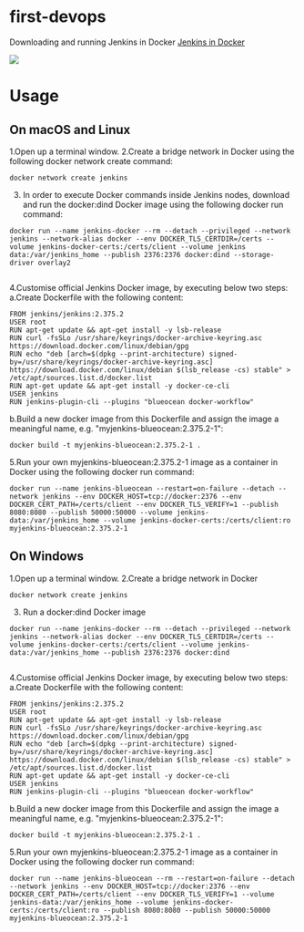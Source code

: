 # first-devops

Downloading and running Jenkins in Docker
[Jenkins in Docker](https://www.jenkins.io/doc/book/installing/docker/)

<img src="https://jenkins.io/sites/default/files/jenkins_logo.png"/>

# Usage

## On macOS and Linux

1.Open up a terminal window.
2.Create a bridge network in Docker using the following docker network create command:

```
docker network create jenkins
```
3. In order to execute Docker commands inside Jenkins nodes, download and run the docker:dind Docker image using the following docker run command:

```
docker run --name jenkins-docker --rm --detach --privileged --network jenkins --network-alias docker --env DOCKER_TLS_CERTDIR=/certs --volume jenkins-docker-certs:/certs/client --volume jenkins data:/var/jenkins_home --publish 2376:2376 docker:dind --storage-driver overlay2
  
```
4.Customise official Jenkins Docker image, by executing below two steps:
a.Create Dockerfile with the following content:
  
```
FROM jenkins/jenkins:2.375.2
USER root
RUN apt-get update && apt-get install -y lsb-release
RUN curl -fsSLo /usr/share/keyrings/docker-archive-keyring.asc https://download.docker.com/linux/debian/gpg
RUN echo "deb [arch=$(dpkg --print-architecture) signed-by=/usr/share/keyrings/docker-archive-keyring.asc] https://download.docker.com/linux/debian $(lsb_release -cs) stable" > /etc/apt/sources.list.d/docker.list
RUN apt-get update && apt-get install -y docker-ce-cli
USER jenkins
RUN jenkins-plugin-cli --plugins "blueocean docker-workflow"

```
b.Build a new docker image from this Dockerfile and assign the image a meaningful name, e.g. "myjenkins-blueocean:2.375.2-1":

```
docker build -t myjenkins-blueocean:2.375.2-1 .

```
5.Run your own myjenkins-blueocean:2.375.2-1 image as a container in Docker using the following docker run command:

```
docker run --name jenkins-blueocean --restart=on-failure --detach --network jenkins --env DOCKER_HOST=tcp://docker:2376 --env DOCKER_CERT_PATH=/certs/client --env DOCKER_TLS_VERIFY=1 --publish 8080:8080 --publish 50000:50000 --volume jenkins-data:/var/jenkins_home --volume jenkins-docker-certs:/certs/client:ro myjenkins-blueocean:2.375.2-1

```
## On Windows

1.Open up a terminal window.
2.Create a bridge network in Docker

```
docker network create jenkins
```
3. Run a docker:dind Docker image

```
docker run --name jenkins-docker --rm --detach --privileged --network jenkins --network-alias docker --env DOCKER_TLS_CERTDIR=/certs --volume jenkins-docker-certs:/certs/client --volume jenkins-data:/var/jenkins_home --publish 2376:2376 docker:dind
  
```
4.Customise official Jenkins Docker image, by executing below two steps:
a.Create Dockerfile with the following content:
  
```
FROM jenkins/jenkins:2.375.2
USER root
RUN apt-get update && apt-get install -y lsb-release
RUN curl -fsSLo /usr/share/keyrings/docker-archive-keyring.asc https://download.docker.com/linux/debian/gpg
RUN echo "deb [arch=$(dpkg --print-architecture) signed-by=/usr/share/keyrings/docker-archive-keyring.asc] https://download.docker.com/linux/debian $(lsb_release -cs) stable" > /etc/apt/sources.list.d/docker.list
RUN apt-get update && apt-get install -y docker-ce-cli
USER jenkins
RUN jenkins-plugin-cli --plugins "blueocean docker-workflow"

```
b.Build a new docker image from this Dockerfile and assign the image a meaningful name, e.g. "myjenkins-blueocean:2.375.2-1":

```
docker build -t myjenkins-blueocean:2.375.2-1 .

```
5.Run your own myjenkins-blueocean:2.375.2-1 image as a container in Docker using the following docker run command:

```
docker run --name jenkins-blueocean --rm --restart=on-failure --detach --network jenkins --env DOCKER_HOST=tcp://docker:2376 --env DOCKER_CERT_PATH=/certs/client --env DOCKER_TLS_VERIFY=1 --volume jenkins-data:/var/jenkins_home --volume jenkins-docker-certs:/certs/client:ro --publish 8080:8080 --publish 50000:50000 myjenkins-blueocean:2.375.2-1

```
